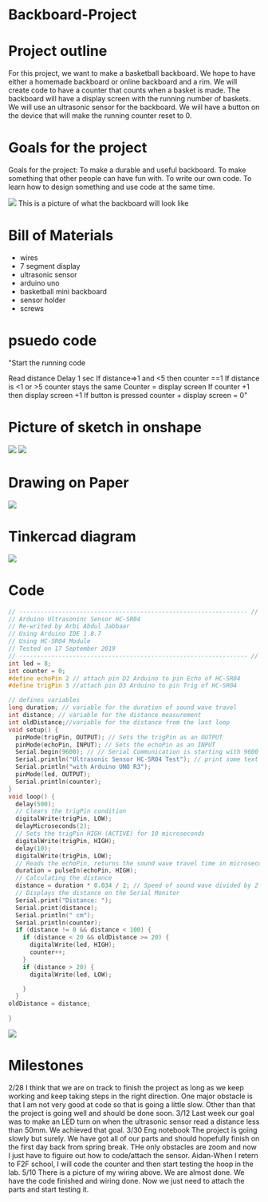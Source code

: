 # Backboard-Project

# Project outline
For this project, we want to make a basketball backboard.
We hope to have either a homemade backboard or online backboard and a rim.
We will create code to have a counter that counts when a basket is made.
The backboard will have a display screen with the running number of baskets.
We will use an ultrasonic sensor for the backboard.
We will have a button on the device that will make the running counter reset to 0.

# Goals for the project
Goals for the project:
To make a durable and useful backboard.
To make something that other people can have fun with.
To write our own code.
To learn how to design something and use code at the same time.

<img src="backboard.jpg">
This is a picture of what the backboard will look like

# Bill of Materials
* wires
* 7 segment display
* ultrasonic sensor
* arduino uno
* basketball mini backboard
* sensor holder
* screws


# psuedo code

"Start the running code

Read distance 
Delay 1 sec
If distance=>1 and <5 then counter ==1
If distance is <1 or >5 counter stays the same
Counter = display screen
If counter +1 then display screen +1
If button is pressed counter + display screen = 0"

# Picture of sketch in onshape

<img src="sketch.PNG">
<img src="sketch 2.PNG">

# Drawing on Paper

<img src="thepng.PNG">

# Tinkercad diagram

<img src="bn.PNG">


# Code
```c
// ---------------------------------------------------------------- //
// Arduino Ultrasoninc Sensor HC-SR04
// Re-writed by Arbi Abdul Jabbaar
// Using Arduino IDE 1.8.7
// Using HC-SR04 Module
// Tested on 17 September 2019
// ---------------------------------------------------------------- //
int led = 8;
int counter = 0;
#define echoPin 2 // attach pin D2 Arduino to pin Echo of HC-SR04
#define trigPin 3 //attach pin D3 Arduino to pin Trig of HC-SR04

// defines variables
long duration; // variable for the duration of sound wave travel
int distance; // variable for the distance measurement
int oldDistance;//variable for the distance from the last loop
void setup() {
  pinMode(trigPin, OUTPUT); // Sets the trigPin as an OUTPUT
  pinMode(echoPin, INPUT); // Sets the echoPin as an INPUT
  Serial.begin(9600); // // Serial Communication is starting with 9600 of baudrate speed
  Serial.println("Ultrasonic Sensor HC-SR04 Test"); // print some text in Serial Monitor
  Serial.println("with Arduino UNO R3");
  pinMode(led, OUTPUT);
  Serial.println(counter);
}
void loop() {
  delay(500);
  // Clears the trigPin condition
  digitalWrite(trigPin, LOW);
  delayMicroseconds(2);
  // Sets the trigPin HIGH (ACTIVE) for 10 microseconds
  digitalWrite(trigPin, HIGH);
  delay(10);
  digitalWrite(trigPin, LOW);
  // Reads the echoPin, returns the sound wave travel time in microseconds
  duration = pulseIn(echoPin, HIGH);
  // Calculating the distance
  distance = duration * 0.034 / 2; // Speed of sound wave divided by 2 (go and back)
  // Displays the distance on the Serial Monitor
  Serial.print("Distance: ");
  Serial.print(distance);
  Serial.println(" cm");
  Serial.println(counter);
  if (distance != 0 && distance < 100) {
    if (distance < 20 && oldDistance >= 20) {
      digitalWrite(led, HIGH);
      counter++;
    }
    if (distance > 20) {
      digitalWrite(led, LOW);

    }
  }
oldDistance = distance;
  
}
```




 



<img src="https://github.com/ayates67/Backboard-Project/blob/main/cropped.gif?raw=true">

# Milestones

2/28
I think that we are on track to finish the project as long as we keep working and keep taking steps in the right direction.
One major obstacle is that I am not very good at code so that is going a little slow. Other than that the project is going well and should be done soon.
3/12
Last week our goal was to make an LED turn on when the ultrasonic sensor read a distance less than 50mm. We achieved that goal.
3/30 Eng notebook
The project is going slowly but surely. We have got all of our parts and should hopefully finish on the first day back from spring break. THe only obstacles are zoom and now I just have to figuire out how to code/attach the sensor. Aidan-When I retern to F2F school, I will code the counter and then start testing the hoop in the lab.
5/10
There is a picture of my wiring above. We are almost done. We have the code finished and wiring done. Now we just need to attach the parts and start testing it.
